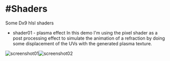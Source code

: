 #Shaders
=======
Some Dx9 hlsl shaders 

* shader01 - plasma effect
In this demo I'm using the pixel shader as a post processing effect to simulate the animation of a refraction by doing some displacement of the UVs with the generated plasma texture.

![screenshot01][scr01]![screenshot02][scr02]

[scr01]: https://github.com/anissg/Shaders/blob/master/Screenshots/plazma.gif "plasma effect"
[scr02]: https://github.com/anissg/Shaders/blob/master/Screenshots/plazma_refraction_effect.gif "refraction with plasma"
